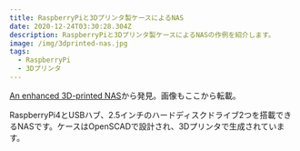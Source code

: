 ```yaml
---
title: RaspberryPiと3Dプリンタ製ケースによるNAS
date: 2020-12-24T03:30:28.304Z
description: RaspberryPiと3Dプリンタ製ケースによるNASの作例を紹介します。
image: /img/3dprinted-nas.jpg
tags:
  - RaspberryPi
  - 3Dプリンタ
---
```

[An enhanced 3D-printed NAS](https://chapelierfou.org/blog/an-enhanced-3d-printed-nas.html)から発見。画像もここから転載。

RaspberryPi4とUSBハブ、2.5インチのハードディスクドライブ2つを搭載できるNASです。ケースはOpenSCADで設計され、3Dプリンタで生成されています。
